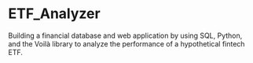 # ETF_Analyzer
Building a financial database and web application by using SQL, Python, and the Voilà library to analyze the performance of a hypothetical fintech ETF.
